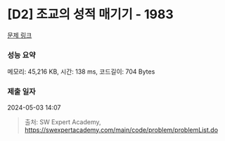 # [D2] 조교의 성적 매기기 - 1983 

[문제 링크](https://swexpertacademy.com/main/code/problem/problemDetail.do?contestProbId=AV5PwGK6AcIDFAUq) 

### 성능 요약

메모리: 45,216 KB, 시간: 138 ms, 코드길이: 704 Bytes

### 제출 일자

2024-05-03 14:07



> 출처: SW Expert Academy, https://swexpertacademy.com/main/code/problem/problemList.do
